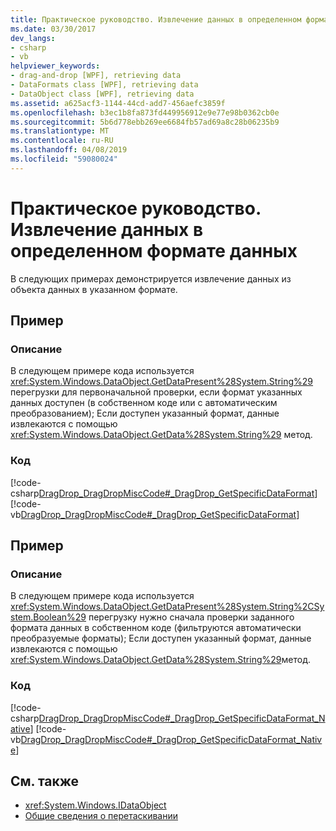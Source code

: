 ```yaml
---
title: Практическое руководство. Извлечение данных в определенном формате данных
ms.date: 03/30/2017
dev_langs:
- csharp
- vb
helpviewer_keywords:
- drag-and-drop [WPF], retrieving data
- DataFormats class [WPF], retrieving data
- DataObject class [WPF], retrieving data
ms.assetid: a625acf3-1144-44cd-add7-456aefc3859f
ms.openlocfilehash: b3ec1b8fa873fd449956912e9e77e98b0362cb0e
ms.sourcegitcommit: 5b6d778ebb269ee6684fb57ad69a8c28b06235b9
ms.translationtype: MT
ms.contentlocale: ru-RU
ms.lasthandoff: 04/08/2019
ms.locfileid: "59080024"
---
```

# <a name="how-to-retrieve-data-in-a-particular-data-format"></a>Практическое руководство. Извлечение данных в определенном формате данных
В следующих примерах демонстрируется извлечение данных из объекта данных в указанном формате.  
  
## <a name="example"></a>Пример  
  
### <a name="description"></a>Описание  
 В следующем примере кода используется <xref:System.Windows.DataObject.GetDataPresent%28System.String%29> перегрузки для первоначальной проверки, если формат указанных данных доступен (в собственном коде или с автоматическим преобразованием); Если доступен указанный формат, данные извлекаются с помощью <xref:System.Windows.DataObject.GetData%28System.String%29> метод.  
  
### <a name="code"></a>Код  
 [!code-csharp[DragDrop_DragDropMiscCode#_DragDrop_GetSpecificDataFormat](~/samples/snippets/csharp/VS_Snippets_Wpf/DragDrop_DragDropMiscCode/CSharp/Window1.xaml.cs#_dragdrop_getspecificdataformat)]
 [!code-vb[DragDrop_DragDropMiscCode#_DragDrop_GetSpecificDataFormat](~/samples/snippets/visualbasic/VS_Snippets_Wpf/DragDrop_DragDropMiscCode/visualbasic/window1.xaml.vb#_dragdrop_getspecificdataformat)]  
  
## <a name="example"></a>Пример  
  
### <a name="description"></a>Описание  
 В следующем примере кода используется <xref:System.Windows.DataObject.GetDataPresent%28System.String%2CSystem.Boolean%29> перегрузку нужно сначала проверки заданного формата данных в собственном коде (фильтруются автоматически преобразуемые форматы); Если доступен указанный формат, данные извлекаются с помощью <xref:System.Windows.DataObject.GetData%28System.String%29>метод.  
  
### <a name="code"></a>Код  
 [!code-csharp[DragDrop_DragDropMiscCode#_DragDrop_GetSpecificDataFormat_Native](~/samples/snippets/csharp/VS_Snippets_Wpf/DragDrop_DragDropMiscCode/CSharp/Window1.xaml.cs#_dragdrop_getspecificdataformat_native)]
 [!code-vb[DragDrop_DragDropMiscCode#_DragDrop_GetSpecificDataFormat_Native](~/samples/snippets/visualbasic/VS_Snippets_Wpf/DragDrop_DragDropMiscCode/visualbasic/window1.xaml.vb#_dragdrop_getspecificdataformat_native)]  
  
## <a name="see-also"></a>См. также

- <xref:System.Windows.IDataObject>
- [Общие сведения о перетаскивании](drag-and-drop-overview.md)
